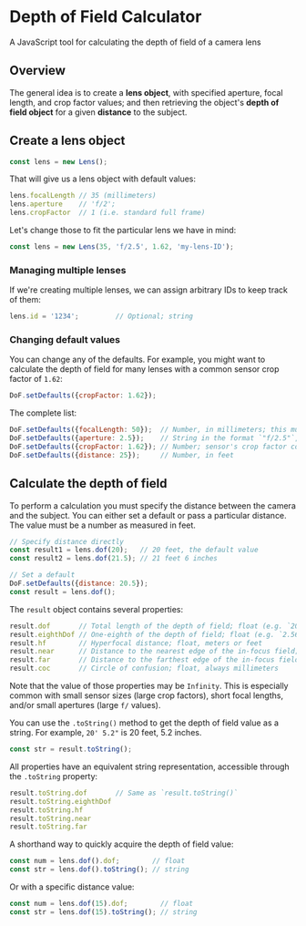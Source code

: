 # Depth of Field Calculator

A JavaScript tool for calculating the depth of field of a camera lens

## Overview

The general idea is to create a **lens object**, with specified aperture, focal length, and crop factor values; and then retrieving the object's **depth of field object** for a given **distance** to the subject.

## Create a lens object

```js
const lens = new Lens();
```

That will give us a lens object with default values:

```js
lens.focalLength // 35 (millimeters)
lens.aperture    // 'f/2';
lens.cropFactor  // 1 (i.e. standard full frame)
```

Let's change those to fit the particular lens we have in mind:

```js
const lens = new Lens(35, 'f/2.5', 1.62, 'my-lens-ID');
```

### Managing multiple lenses

If we're creating multiple lenses, we can assign arbitrary IDs to keep track of them:

```js
lens.id = '1234';         // Optional; string
```

### Changing default values

You can change any of the defaults. For example, you might want to calculate the depth of field for many lenses with a common sensor crop factor of `1.62`:

```js
DoF.setDefaults({cropFactor: 1.62});
```

The complete list:

```js
DoF.setDefaults({focalLength: 50});  // Number, in millimeters; this must be the actual focal length, not the 35mm equivalent value
DoF.setDefaults({aperture: 2.5});    // String in the format `"f/2.5"`, or the float value `2.5`
DoF.setDefaults({cropFactor: 1.62}); // Number; sensor's crop factor compared to full frame
DoF.setDefaults({distance: 25});     // Number, in feet
```

## Calculate the depth of field

To perform a calculation you must specify the distance between the camera and the subject. You can either set a default or pass a particular distance. The value must be a number as measured in feet.

```js
// Specify distance directly
const result1 = lens.dof(20);   // 20 feet, the default value
const result2 = lens.dof(21.5); // 21 feet 6 inches

// Set a default
DoF.setDefaults({distance: 20.5});
const result = lens.dof();
```

The `result` object contains several properties:

```js
result.dof       // Total length of the depth of field; float (e.g. `20.5`), meters or feet
result.eighthDof // One-eighth of the depth of field; float (e.g. `2.5625`), meters or feet
result.hf        // Hyperfocal distance; float, meters or feet
result.near      // Distance to the nearest edge of the in-focus field; float, meters or feet
result.far       // Distance to the farthest edge of the in-focus field; float, meters or feet
result.coc       // Circle of confusion; float, always millimeters
```

Note that the value of those properties may be `Infinity`. This is especially common with small sensor sizes (large crop factors), short focal lengths, and/or small apertures (large `f/` values).

You can use the `.toString()` method to get the depth of field value as a string. For example, `20' 5.2"` is 20 feet, 5.2 inches.

```js
const str = result.toString();
```

All properties have an equivalent string representation, accessible through the `.toString` property:

```js
result.toString.dof       // Same as `result.toString()`
result.toString.eighthDof
result.toString.hf
result.toString.near
result.toString.far
```

A shorthand way to quickly acquire the depth of field value:

```js
const num = lens.dof().dof;        // float
const str = lens.dof().toString(); // string
```

Or with a specific distance value:

```js
const num = lens.dof(15).dof;        // float
const str = lens.dof(15).toString(); // string
```

